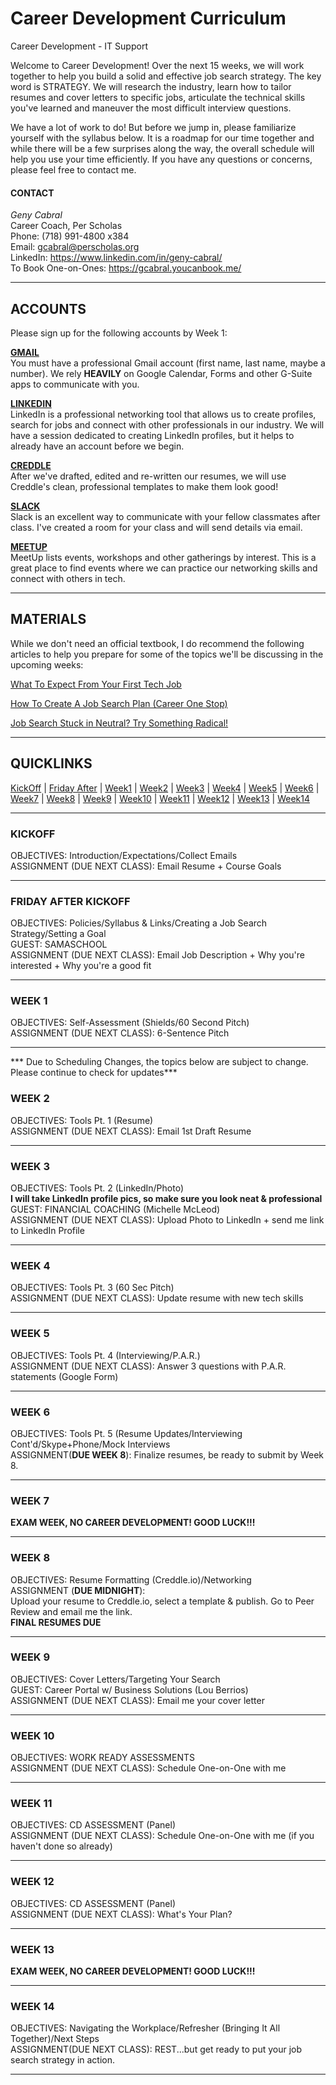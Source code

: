 # Career Development Curriculum  

Career Development - IT Support  

Welcome to Career Development! Over the next 15 weeks, we will work together to help you build a solid and effective job search strategy. The key word is STRATEGY. We will research the industry, learn how to tailor resumes and cover letters to specific jobs, articulate the technical skills you've learned and maneuver the most difficult interview questions.  

We have a lot of work to do! But before we jump in, please familiarize yourself with the syllabus below. It is a roadmap for our time together and while there will be a few surprises along the way, the overall schedule will help you use your time efficiently. If you have any questions or concerns, please feel free to contact me.  

#### CONTACT  
<i>Geny Cabral</i>  
Career Coach, Per Scholas  
Phone: (718) 991-4800 x384  
Email: gcabral@perscholas.org  
LinkedIn: https://www.linkedin.com/in/geny-cabral/  
To Book One-on-Ones: https://gcabral.youcanbook.me/
***
## ACCOUNTS
Please sign up for the following accounts by Week 1:  

<b><a href="https://mail.google.com">GMAIL</a></b>  
You must have a professional Gmail account (first name, last name, maybe a number). We rely <b>HEAVILY</b> on Google Calendar, Forms and other G-Suite apps to communicate with you.  
  

<b><a href="https://www.linkedin.com/">LINKEDIN</a></b>  
LinkedIn is a professional networking tool that allows us to create profiles, search for jobs and connect with other professionals in our industry. We will have a session dedicated to creating LinkedIn profiles, but it helps to already have an account before we begin.  
  
  
<b><a href="http://creddle.io/">CREDDLE</a></b>  
After we've drafted, edited and re-written our resumes, we will use Creddle's clean, professional templates to make them look good!  
  
  
<b><a href="https://slack.com">SLACK</a></b>  
Slack is an excellent way to communicate with your fellow classmates after class. I've created a room for your class and will send details via email.  
  
  
<b><a href="https://www.meetup.com/">MEETUP</a></b>  
MeetUp lists events, workshops and other gatherings by interest. This is a great place to find events where we can practice our networking skills and connect with others in tech.  

***
## MATERIALS
 While we don't need an official textbook, I do recommend the following articles to help you prepare for some of the topics we'll be   discussing in the upcoming weeks:  
   
   
[What To Expect From Your First Tech Job](https://certification.comptia.org/it-career-news/post/view/2012/08/06/what-to-expect-from-your-first-tech-job)

[How To Create A Job Search Plan (Career One Stop)](https://www.careeronestop.org/JobSearch/Plan/create-a-job-search-plan.aspx)
  
[Job Search Stuck in Neutral? Try Something Radical!](https://www.linkedin.com/pulse/20131206074354-52594-job-search-stuck-in-neutral-try-something-radical/)

***
## QUICKLINKS
  [KickOff](#kickoff) |
  [Friday After](#fridayafter) |
  [Week1](#week1) |
  [Week2](#week2) |
  [Week3](#week3) |
  [Week4](#week4) |
  [Week5](#week5) |
  [Week6](#week6) |
  [Week7](#week7) |
  [Week8](#week8) |
  [Week9](#week9) |
  [Week10](#week10) |
  [Week11](#week11) |
  [Week12](#week12) |
  [Week13](#week13) |
  [Week14](#week14)
    
    
***
### <a name="kickoff"></a>KICKOFF
OBJECTIVES: Introduction/Expectations/Collect Emails  
ASSIGNMENT (DUE NEXT CLASS): Email Resume + Course Goals
  
***  
### <a name="fridayafter"></a>FRIDAY AFTER KICKOFF  
OBJECTIVES: Policies/Syllabus & Links/Creating a Job Search Strategy/Setting a Goal  
GUEST: SAMASCHOOL  
ASSIGNMENT (DUE NEXT CLASS): Email Job Description + Why you're interested + Why you're a good fit  

***
### <a name="week1"></a>WEEK 1
OBJECTIVES: Self-Assessment (Shields/60 Second Pitch)  
ASSIGNMENT (DUE NEXT CLASS): 6-Sentence Pitch
  
***
*** Due to Scheduling Changes, the topics below are subject to change. Please continue to check for updates***
### <a name="week2"></a>WEEK 2
OBJECTIVES: Tools Pt. 1 (Resume)  
ASSIGNMENT (DUE NEXT CLASS): Email 1st Draft Resume  

***  
### <a name="week3"></a>WEEK 3
OBJECTIVES: Tools Pt. 2 (LinkedIn/Photo)  
**I will take LinkedIn profile pics, so make sure you look neat & professional**  
GUEST: FINANCIAL COACHING (Michelle McLeod)  
ASSIGNMENT (DUE NEXT CLASS): Upload Photo to LinkedIn + send me link to LinkedIn Profile  
  
***  
### <a name="week4"></a>WEEK 4
OBJECTIVES: Tools Pt. 3 (60 Sec Pitch)  
ASSIGNMENT (DUE NEXT CLASS): Update resume with new tech skills  

***  
### <a name="week5"></a>WEEK 5
OBJECTIVES: Tools Pt. 4 (Interviewing/P.A.R.)  
ASSIGNMENT (DUE NEXT CLASS): Answer 3 questions with P.A.R. statements (Google Form)  

***  
### <a name="week6"></a>WEEK 6
OBJECTIVES: Tools Pt. 5 (Resume Updates/Interviewing Cont'd/Skype+Phone/Mock Interviews  
ASSIGNMENT(**DUE WEEK 8**): Finalize resumes, be ready to submit by Week 8.   

***  
### <a name="week7"></a>WEEK 7  
**EXAM WEEK, NO CAREER DEVELOPMENT! GOOD LUCK!!!**  
  
***  
### <a name="week8"></a>WEEK 8
OBJECTIVES: Resume Formatting (Creddle.io)/Networking  
ASSIGNMENT (**DUE MIDNIGHT**):  
Upload your resume to Creddle.io, select a template & publish. Go to Peer Review and email me the link.  
**FINAL RESUMES DUE**  
  
***  
### <a name="week9"></a>WEEK 9
OBJECTIVES: Cover Letters/Targeting Your Search  
GUEST: Career Portal w/ Business Solutions (Lou Berrios)  
ASSIGNMENT (DUE NEXT CLASS): Email me your cover letter  

***  
### <a name="week10"></a>WEEK 10
OBJECTIVES: WORK READY ASSESSMENTS  
ASSIGNMENT (DUE NEXT CLASS):  Schedule One-on-One with me 

***  
### <a name="week11"></a>WEEK 11
OBJECTIVES: CD ASSESSMENT (Panel)  
ASSIGNMENT (DUE NEXT CLASS):  Schedule One-on-One with me (if you haven't done so already)  

***  
### <a name="week12"></a>WEEK 12
OBJECTIVES: CD ASSESSMENT (Panel)  
ASSIGNMENT (DUE NEXT CLASS):  What's Your Plan?  

***  
### <a name="week13"></a>WEEK 13  

**EXAM WEEK, NO CAREER DEVELOPMENT! GOOD LUCK!!!**  

***  
### <a name="week14"></a>WEEK 14
OBJECTIVES: Navigating the Workplace/Refresher (Bringing It All Together)/Next Steps  
ASSIGNMENT(DUE NEXT CLASS):  REST...but get ready to put your job search strategy in action.  

***
